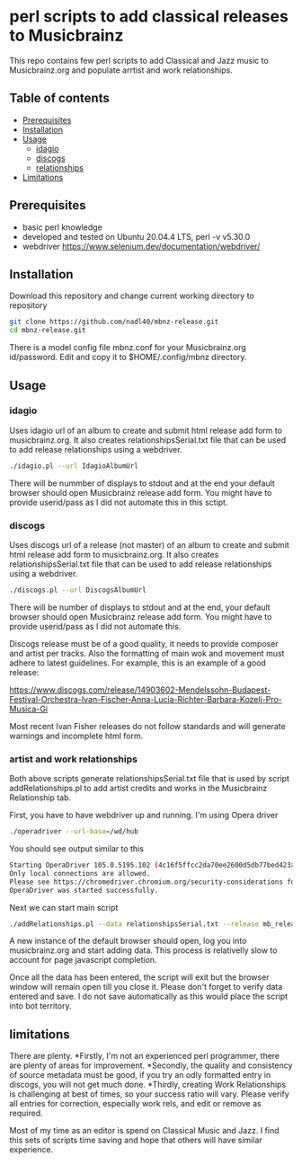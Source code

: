 # perl scripts to add classical releases to Musicbrainz

This repo contains few perl scripts to add Classical and Jazz music to Musicbrainz.org and populate arrtist and work relationships. 

## Table of contents

<!-- toc -->

- [Prerequisites](#prerequisites)
- [Installation](#installation)
- [Usage](#usage)
  * [idagio](#idagio)
  * [discogs](#discogs)
  * [relationships](#relationships)
- [Limitations](#limitations)

<!-- tocstop -->

## Prerequisites
* basic perl knowledge
* developed and tested on Ubuntu 20.04.4 LTS, perl -v v5.30.0
* webdriver https://www.selenium.dev/documentation/webdriver/

## Installation

Download this repository and change current working directory to repository

```bash
git clone https://github.com/nadl40/mbnz-release.git
cd mbnz-release.git
```

There is a model config file mbnz.conf for your Musicbrainz.org id/password.
Edit and copy it to $HOME/.config/mbnz directory. 


## Usage

### idagio

Uses idagio url of an album to create and submit html release add form to musicbrainz.org.
It also creates relationshipsSerial.txt file that can be used to add release relationships using a webdriver.

```bash
./idagio.pl --url IdagioAlbumUrl
```

There will be nummber of displays to stdout and at the end your default browser should open Musicbrainz release add form. You might have to provide userid/pass as I did not automate this in this sctipt.

### discogs

Uses discogs url of a release (not master) of an album to create and submit html release add form to musicbrainz.org.
It also creates relationshipsSerial.txt file that can be used to add release relationships using a webdriver.

```bash
./discogs.pl --url DiscogsAlbumUrl
```

There will be number of displays to stdout and at the end, your default browser should open Musicbrainz release add form. You might have to provide userid/pass as I did not automate this.

Discogs release must be of a good quality, it needs to provide composer and artist per tracks. Also the formatting of main wok and movement must adhere to latest guidelines.
For example, this is an example of a good release:

https://www.discogs.com/release/14903602-Mendelssohn-Budapest-Festival-Orchestra-Ivan-Fischer-Anna-Lucia-Richter-Barbara-Kozelj-Pro-Musica-Gi

Most recent Ivan Fisher releases do not follow standards and will generate warnings and incomplete html form.

### artist and work relationships

Both above scripts generate relationshipsSerial.txt file that is used by script addRelationships.pl to add artist credits and works in the Musicbrainz Relationship tab.

First, you have to have webdriver up and running. I'm using Opera driver

```bash
./operadriver --url-base=/wd/hub
```
   
You should see output similar to this

```bash
Starting OperaDriver 105.0.5195.102 (4c16f5ffcc2da70ee2600d5db77bed423ac03a5a-refs/branch-heads/5195_55@{#4}) on port 9515
Only local connections are allowed.
Please see https://chromedriver.chromium.org/security-considerations for suggestions on keeping OperaDriver safe.
OperaDriver was started successfully.
```

Next we can start main script 
```bash
./addRelationships.pl --data relationshipsSerial.txt --release mb_release_id
```
   
A new instance of the default browser should open, log you into musicbrainz.org and start adding data.
This process is relativelly slow to account for page javascript completion.

Once all the data has been entered, the script will exit but the browser window will remain open till you close it. Please don't forget to verify data entered and save. I do not save automatically as this would place the script into bot territory.

## limitations
There are plenty.
*Firstly, I'm not an experienced perl programmer, there are plenty of areas for improvement.
*Secondly, the quality and consistency of source metadata must be good, if you try an odly formatted entry in discogs, you will not get much done.
*Thirdly, creating Work Relationships is challenging at best of times, so your success ratio will vary. Please verify all entries for correction, especially work rels, and edit or remove as required.  

Most of my time as an editor is spend on Classical Music and Jazz. I find this sets of scripts time saving and hope that others will have similar experience.
